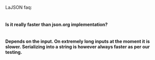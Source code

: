 LaJSON faq:
<br><br>
<h4>Is it really faster than json.org implementation?<h4>
  <br>
  Depends on the input. On extremely long inputs at the moment it is slower. Serializing into a string is however always faster as per our testing.
  <br><br>
